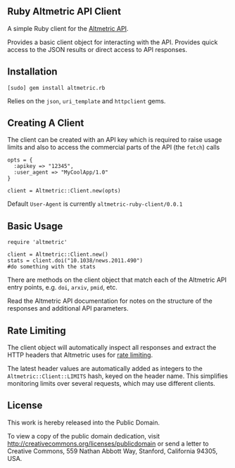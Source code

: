 Ruby Altmetric API Client
-------------------------

A simple Ruby client for the [Altmetric API](http://api.altmetric.com/).

Provides a basic client object for interacting with the API. Provides quick access to the JSON
results or direct access to API responses.

Installation
------------

	[sudo] gem install altmetric.rb
	
Relies on the `json`, `uri_template` and `httpclient` gems.

Creating A Client
-----------------

The client can be created with an API key which is required to raise usage limits and also to access 
the commercial parts of the API (the `fetch`) calls

	opts = {
	  :apikey => "12345",
	  :user_agent => "MyCoolApp/1.0"
	}

	client = Altmetric::Client.new(opts)
		
Default `User-Agent` is currently `altmetric-ruby-client/0.0.1`
	
Basic Usage
-----------

	require 'altmetric'

	client = Altmetric::Client.new()
	stats = client.doi("10.1038/news.2011.490")
	#do something with the stats
	
There are methods on the client object that match each of the Altmetric API entry points, e.g. `doi`, 
`arxiv`, `pmid`, etc.

Read the Altmetric API documentation for notes on the structure of the responses and additional API parameters.

Rate Limiting
-------------

The client object will automatically inspect all responses and extract the HTTP headers that Altmetric 
uses for [rate limiting](http://api.altmetric.com/index.html#rate_limiting). 

The latest header values are automatically added as integers to the `Altmetric::Client::LIMITS` hash, 
keyed on the header name. This simplifies monitoring limits over several requests, which may use different 
clients.
	
License
-------

This work is hereby released into the Public Domain.

To view a copy of the public domain dedication, visit http://creativecommons.org/licenses/publicdomain or send a letter to Creative Commons, 559 Nathan Abbott Way, Stanford, California 94305, USA.
 